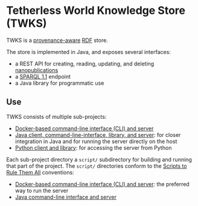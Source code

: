 # Tetherless World Knowledge Store (TWKS)

TWKS is a [provenance-aware](https://www.w3.org/TR/prov-o/) [RDF](https://www.w3.org/RDF/) store.

The store is implemented in Java, and exposes several interfaces:
* a REST API for creating, reading, updating, and deleting [nanopublications](http://nanopub.org)
* a [SPARQL 1.1](https://www.w3.org/TR/sparql11-protocol/) endpoint
* a Java library for programmatic use

## Use

TWKS consists of multiple sub-projects:

* [Docker-based command-line interface (CLI) and server](docker/)
* [Java client, command-line-interface, library, and server](java/): for closer integration in Java and for running the server directly on the host
* [Python client and library](py/): for accessing the server from Python

Each sub-project directory a `script/` subdirectory for building and running that part of the project. The `script/` directories conform to the [Scripts to Rule Them All](https://github.com/github/scripts-to-rule-them-all) conventions:

* [Docker-based command-line interface (CLI) and server](docker/script/): the preferred way to run the server
* [Java command-line interface and server](java/script/)

